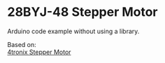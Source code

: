 # 28BYJ-48 Stepper Motor

Arduino code example without using a library.

Based on:  
[4tronix Stepper Motor](http://www.4tronix.co.uk/arduino/Stepper-Motors.php)